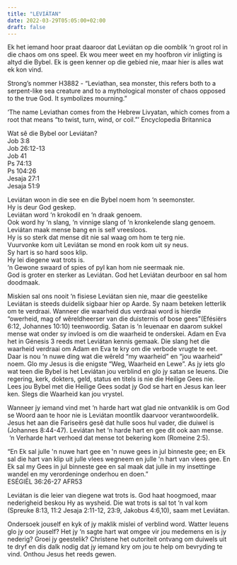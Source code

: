 ```yaml
---
title: "LEVIÁTAN"
date: 2022-03-29T05:05:00+02:00
draft: false
---
```

<html>
 <head></head>
 <body>
  <p>Ek het iemand hoor praat daaroor dat Leviátan op die oomblik ‘n groot rol in die chaos om ons speel. Ek wou meer weet en my hoofbron vir inligting is altyd die Bybel. Ek is geen kenner op die gebied nie, maar hier is alles wat ek kon vind.</p>
  <p>Strong’s nommer H3882 - “Leviathan, sea monster, this refers both to a serpent-like sea creature and to a mythological monster of chaos opposed to the true God. It symbolizes mourning.”</p>
  <p>‘The name Leviathan comes from the Hebrew Livyatan, which comes from a root that means “to twist, turn, wind, or coil.”’ Encyclopedia Britannica</p>
  <p>Wat sê die Bybel oor Leviátan?<br>Job 3:8<br>Job 26:12-13<br>Job 41<br>Ps 74:13<br>Ps 104:26&nbsp;<br>Jesaja 27:1<br>Jesaja 51:9</p>
  <p>Leviátan woon in die see en die Bybel noem hom ‘n seemonster.<br>Hy is deur God geskep.<br>Leviátan word ‘n krokodil en ‘n draak genoem.<br>Ook word hy ‘n slang, ‘n vinnige slang of ‘n kronkelende slang genoem.<br>Leviátan maak mense bang en is self vreesloos.<br>Hy is so sterk dat mense dit nie sal waag om hom te terg nie.<br>Vuurvonke kom uit Leviátan se mond en rook kom uit sy neus.&nbsp;<br>Sy hart is so hard soos klip.<br>Hy lei diegene wat trots is.<br>‘n Gewone swaard of spies of pyl kan hom nie seermaak nie.<br>God is groter en sterker as Leviátan. God het Leviátan deurboor en sal hom doodmaak.</p>
  <p>Miskien sal ons nooit ‘n fisiese Leviátan sien nie, maar die geestelike Leviátan is steeds duidelik sigbaar hier op Aarde. Sy naam beteken letterlik om te verdraai. Wanneer die waarheid dus verdraai word is hierdie “owerheid, mag of wêreldheerser van die duisternis of bose gees”(Efésiërs 6:12, Johannes 10:10) teenwoordig. Satan is ‘n leuenaar en daarom sukkel mense wat onder sy invloed is om die waarheid te onderskei. Adam en Eva het in Génesis 3 reeds met Leviátan kennis gemaak. Die slang het die waarheid verdraai om Adam en Eva te kry om die verbode vrugte te eet. Daar is nou ‘n nuwe ding wat die wêreld “my waarheid” en “jou waarheid” noem. Glo my Jesus is die enigste “Weg, Waarheid en Lewe”. As jy iets glo wat teen die Bybel is het Leviátan jou verblind en glo jy satan se leuens. Die regering, kerk, dokters, geld, status en titels is nie die Heilige Gees nie. Lees jou Bybel met die Heilige Gees sodat jy God se hart en Jesus kan leer ken. Slegs die Waarheid kan jou vrystel.</p>
  <p>Wanneer jy iemand vind met ‘n harde hart wat glad nie ontvanklik is om God se Woord aan te hoor nie is Leviátan moontlik daarvoor verantwoordelik. Jesus het aan die Fariseërs gesê dat hulle soos hul vader, die duiwel is (Johannes 8:44-47). Leviátan het ‘n harde hart en gee dit ook aan mense. &nbsp;‘n Verharde hart verhoed dat mense tot bekering kom (Romeine 2:5).</p>
  <p>“En Ek sal julle 'n nuwe hart gee en 'n nuwe gees in jul binneste gee; en Ek sal die hart van klip uit julle vlees wegneem en julle 'n hart van vlees gee. En Ek sal my Gees in jul binneste gee en sal maak dat julle in my insettinge wandel en my verordeninge onderhou en doen.”<br>‭‭ESÉGIËL‬ ‭36:26-27‬ ‭AFR53‬‬</p>
  <p>Leviátan is die leier van diegene wat trots is. God haat hoogmoed, maar nederigheid beskou Hy as wysheid. Die wat trots is sal tot ‘n val kom (Spreuke 8:13, 11:2 Jesaja 2:11-12, 23:9, Jakobus 4:6,10), saam met Leviátan.</p>
  <p>Ondersoek jouself en kyk of jy maklik mislei of verblind word. Watter leuens glo jy oor jouself? Het jy ‘n sagte hart wat omgee vir jou medemens en is jy nederig? Groei jy geestelik? Christene het outoriteit ontvang om duiwels uit te dryf en dis dalk nodig dat jy iemand kry om jou te help om bevryding te vind. Onthou Jesus het reeds gewen.&nbsp;</p>
 </body>
</html>